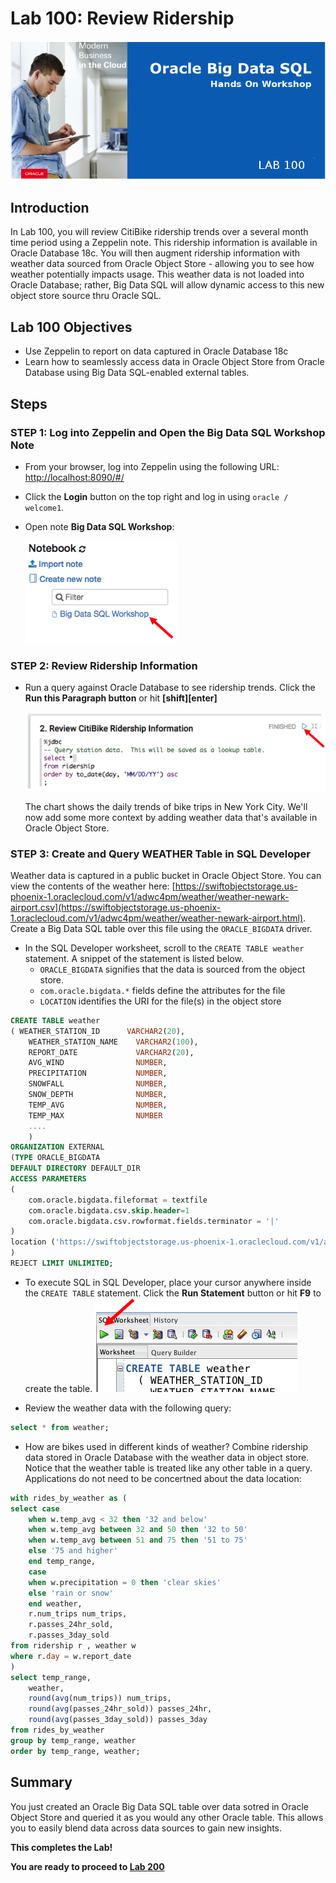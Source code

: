 # Lab 100: Review Ridership
  ![](images/100/Title-100.png)

## Introduction

In Lab 100, you will review CitiBike ridership trends over a several month time period using a Zeppelin note.  This ridership information is available in Oracle Database 18c.  You will then augment ridership information with weather data sourced from Oracle Object Store - allowing you to see how weather potentially impacts usage.  This weather data is not loaded into Oracle Database; rather, Big Data SQL will allow dynamic access to this new object store source thru Oracle SQL.   

## Lab 100 Objectives

- Use Zeppelin to report on data captured in Oracle Database 18c
- Learn how to seamlessly access data in Oracle Object Store from Oracle Database using Big Data SQL-enabled external tables.

## Steps

### **STEP 1:** Log into Zeppelin and Open the Big Data SQL Workshop Note

* From your browser, log into Zeppelin using the following URL:
  [http://localhost:8090/#/](http://localhost:8090/#/)

* Click the **Login** button on the top right and log in using `oracle / welcome1`.

* Open note **Big Data SQL Workshop**:

    ![](images/100/open-note.png)

### **STEP 2:** Review Ridership Information

* Run a query against Oracle Database to see ridership trends.  Click the **Run this Paragraph button** or hit **[shift][enter]**

  ![](images/100/run-paragraph.png)
  
  The chart shows the daily trends of bike trips in New York City. We'll now add some more context by adding weather data that's available in Oracle Object Store.


### **STEP 3:** Create and Query WEATHER Table in SQL Developer
Weather data is captured in a public bucket in Oracle Object Store.  You can view the contents of the weather here:  [https://swiftobjectstorage.us-phoenix-1.oraclecloud.com/v1/adwc4pm/weather/weather-newark-airport.csv](https://swiftobjectstorage.us-phoenix-1.oraclecloud.com/v1/adwc4pm/weather/weather-newark-airport.html).  Create a Big Data SQL table over this file using the `ORACLE_BIGDATA` driver.
* In the SQL Developer worksheet, scroll to the `CREATE TABLE weather` statement.  A snippet of the statement is listed below.  
    * `ORACLE_BIGDATA` signifies that the data is sourced from the object store.  
    * `com.oracle.bigdata.*` fields define the attributes for the file
    * `LOCATION` identifies the URI for the file(s) in the object store

``` sql
CREATE TABLE weather
( WEATHER_STATION_ID      VARCHAR2(20),
    WEATHER_STATION_NAME    VARCHAR2(100),
    REPORT_DATE             VARCHAR2(20),
    AVG_WIND                NUMBER,
    PRECIPITATION           NUMBER,
    SNOWFALL                NUMBER,
    SNOW_DEPTH              NUMBER,
    TEMP_AVG                NUMBER,
    TEMP_MAX                NUMBER
    ....
    )
ORGANIZATION EXTERNAL
(TYPE ORACLE_BIGDATA
DEFAULT DIRECTORY DEFAULT_DIR
ACCESS PARAMETERS
(
    com.oracle.bigdata.fileformat = textfile 
    com.oracle.bigdata.csv.skip.header=1
    com.oracle.bigdata.csv.rowformat.fields.terminator = '|'
)
location ('https://swiftobjectstorage.us-phoenix-1.oraclecloud.com/v1/adwc4pm/weather/*.csv')
)  
REJECT LIMIT UNLIMITED;
```
* To execute SQL in SQL Developer, place your cursor anywhere inside the `CREATE TABLE` statement.  Click the **Run Statement** button or hit **F9** to create the table.
    ![run command](images/100/run-cmd.png)

* Review the weather data with the following query:
``` sql
select * from weather;
```
* How are bikes used in different kinds of weather?  Combine ridership data stored in Oracle Database with the weather data in object store.  Notice that the weather table is treated like any other table in a query.  Applications do not need to be concertned about the data location:
``` sql
with rides_by_weather as (
select case 
    when w.temp_avg < 32 then '32 and below'
    when w.temp_avg between 32 and 50 then '32 to 50'
    when w.temp_avg between 51 and 75 then '51 to 75'
    else '75 and higher'
    end temp_range,            
    case
    when w.precipitation = 0 then 'clear skies'
    else 'rain or snow'
    end weather,
    r.num_trips num_trips, 
    r.passes_24hr_sold,
    r.passes_3day_sold 
from ridership r , weather w
where r.day = w.report_date
)
select temp_range,
    weather,
    round(avg(num_trips)) num_trips,
    round(avg(passes_24hr_sold)) passes_24hr,
    round(avg(passes_3day_sold)) passes_3day
from rides_by_weather
group by temp_range, weather
order by temp_range, weather;
```
## Summary
You just created an Oracle Big Data SQL table over data sotred in Oracle Object Store and queried it as you would any other Oracle table.  This allows you to easily blend data across data sources to gain new insights.

**This completes the Lab!**

**You are ready to proceed to [Lab 200](LabGuide200.md)**
